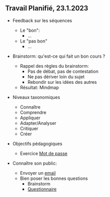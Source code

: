 ## Travail Planifié, 23.1.2023

- Feedback sur les séquences
  - Le "bon":
    - ...
  - Le "pas bon"
    - ...
    
- Brainstorm: qu'est-ce qui fait un bon cours ?
  - Rappel des règles du brainstorm:
    - Pas de débat, pas de contestation
    - Ne pas dériver loin du sujet
    - Rebondir sur les idées des autres
  - Résultat: Mindmap

- Niveaux taxonomiques
  - Connaître
  - Comprendre
  - Appliquer
  - Adapter/Analyser
  - Critiquer
  - Créer

- Objectifs pédagogiques
  - Exercice [Mot de passe](../Matériel/C-214-Accroche-Objectifs.pdf)

- Connaître son public:
  - Envoyer un [email](../Matériel/E-214-EmailPro.pdf)
  - Bien poser les bonnes questions
    - Brainstorm
    - [Questionnaire](../Matériel/E-214-MBO-Questionnaire_v1.pdf)


